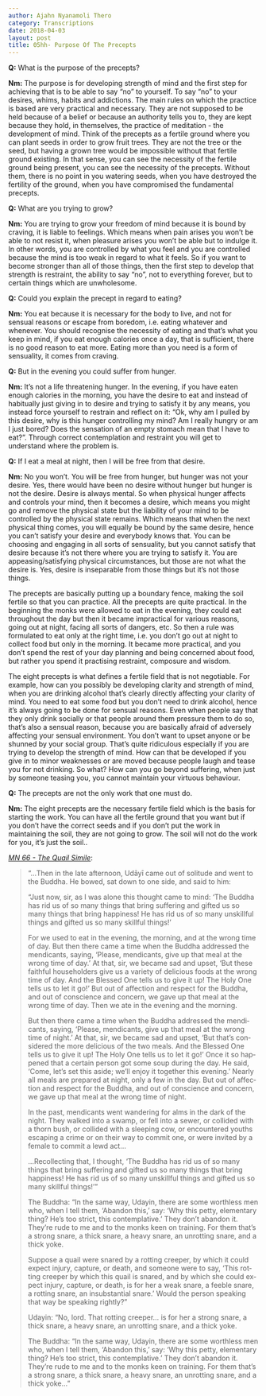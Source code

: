 ```yaml
---
author: Ajahn Nyanamoli Thero
category: Transcriptions
date: 2018-04-03
layout: post
title: 05hh- Purpose Of The Precepts
---
```


**Q:** What is the purpose of the precepts?

**Nm:** The purpose is for developing strength of mind and the first
step for achieving that is to be able to say “no” to yourself. To say
“no” to your desires, whims, habits and addictions. The main rules on
which the practice is based are very practical and necessary. They are
not supposed to be held because of a belief or because an authority
tells you to, they are kept because they hold, in themselves, the
practice of meditation - the development of mind. Think of the precepts
as a fertile ground where you can plant seeds in order to grow fruit
trees. They are not the tree or the seed, but having a grown tree would
be impossible without that fertile ground existing. In that sense, you
can see the necessity of the fertile ground being present, you can see
the necessity of the precepts. Without them, there is no point in you
watering seeds, when you have destroyed the fertility of the ground,
when you have compromised the fundamental precepts.

**Q:** What are you trying to grow?

**Nm:** You are trying to grow your freedom of mind because it is bound
by craving, it is liable to feelings. Which means when pain arises you
won’t be able to not resist it, when pleasure arises you won’t be able
but to indulge it. In other words, you are controlled by what you feel
and you are controlled because the mind is too weak in regard to what it
feels. So if you want to become stronger than all of those things, then
the first step to develop that strength is restraint, the ability to say
“no”, not to everything forever, but to certain things which are
unwholesome.

**Q:** Could you explain the precept in regard to eating?

**Nm:** You eat because it is necessary for the body to live, and not
for sensual reasons or escape from boredom, i.e. eating whatever and
whenever. You should recognise the necessity of eating and that’s what
you keep in mind, if you eat enough calories once a day, that is
sufficient, there is no good reason to eat more. Eating more than you
need is a form of sensuality, it comes from craving.

**Q:** But in the evening you could suffer from hunger.

**Nm:** It’s not a life threatening hunger. In the evening, if you have
eaten enough calories in the morning, you have the desire to eat and
instead of habitually just giving in to desire and trying to satisfy it
by any means, you instead force yourself to restrain and reflect on it:
“Ok, why am I pulled by this desire, why is this hunger controlling my
mind? Am I really hungry or am I just bored? Does the sensation of an
empty stomach mean that I have to eat?”. Through correct contemplation
and restraint you will get to understand where the problem is.

**Q:** If I eat a meal at night, then I will be free from that desire.

**Nm:** No you won’t. You will be free from hunger, but hunger was not
your desire. Yes, there would have been no desire without hunger but
hunger is not the desire. Desire is always mental. So when physical
hunger affects and controls your mind, then it becomes a desire, which
means you might go and remove the physical state but the liability of
your mind to be controlled by the physical state remains. Which means
that when the next physical thing comes, you will equally be bound by
the same desire, hence you can’t satisfy your desire and everybody knows
that. You can be choosing and engaging in all sorts of sensuality, but
you cannot satisfy that desire because it’s not there where you are
trying to satisfy it. You are appeasing/satisfying physical
circumstances, but those are not what the desire is. Yes, desire is
inseparable from those things but it’s not those things.

The precepts are basically putting up a boundary fence, making the soil
fertile so that you can practice. All the precepts are quite practical.
In the beginning the monks were allowed to eat in the evening, they
could eat throughout the day but then it became impractical for various
reasons, going out at night, facing all sorts of dangers, etc. So then a
rule was formulated to eat only at the right time, i.e. you don’t go out
at night to collect food but only in the morning. It became more
practical, and you don’t spend the rest of your day planning and being
concerned about food, but rather you spend it practising restraint,
composure and wisdom.

The eight precepts is what defines a fertile field that is not
negotiable. For example, how can you possibly be developing clarity and
strength of mind, when you are drinking alcohol that’s clearly directly
affecting your clarity of mind. You need to eat some food but you don’t
need to drink alcohol, hence it’s always going to be done for sensual
reasons. Even when people say that they only drink socially or that
people around them pressure them to do so, that’s also a sensual reason,
because you are basically afraid of adversely affecting your sensual
environment. You don’t want to upset anyone or be shunned by your social
group. That’s quite ridiculous especially if you are trying to develop
the strength of mind. How can that be developed if you give in to minor
weaknesses or are moved because people laugh and tease you for not
drinking. So what? How can you go beyond suffering, when just by someone
teasing you, you cannot maintain your virtuous behaviour.

**Q:** The precepts are not the only work that one must do.

**Nm:** The eight precepts are the necessary fertile field which is the
basis for starting the work. You can have all the fertile ground that
you want but if you don’t have the correct seeds and if you don’t put
the work in maintaining the soil, they are not going to grow. The soil
will not do the work for you, it’s just the soil..

<cite>[MN 66 - The Quail
Simile](hhttps://www.accesstoinsight.org/tipitaka/mn/mn.066.than.html)</cite>:

<div lang="en">

> “…Then in the late afternoon, Udāyī came out of solitude and went to
> the Buddha. He bowed, sat down to one side, and said to him:
>
> “Just now, sir, as I was alone this thought came to mind: ‘The Buddha
> has rid us of so many things that bring suffering and gifted us so
> many things that bring happiness! He has rid us of so many unskillful
> things and gifted us so many skillful things!’
>
> For we used to eat in the evening, the morning, and at the wrong time
> of day. But then there came a time when the Buddha addressed the
> mendicants, saying, ‘Please, mendicants, give up that meal at the
> wrong time of day.’ At that, sir, we became sad and upset, ‘But these
> faithful householders give us a variety of delicious foods at the
> wrong time of day. And the Blessed One tells us to give it up! The
> Holy One tells us to let it go!’ But out of affection and respect for
> the Buddha, and out of conscience and concern, we gave up that meal at
> the wrong time of day. Then we ate in the evening and the morning.
>
> But then there came a time when the Buddha addressed the mendicants,
> saying, ‘Please, mendicants, give up that meal at the wrong time of
> night.’ At that, sir, we became sad and upset, ‘But that’s considered
> the more delicious of the two meals. And the Blessed One tells us to
> give it up! The Holy One tells us to let it go!’ Once it so happened
> that a certain person got some soup during the day. He said, ‘Come,
> let’s set this aside; we’ll enjoy it together this evening.’ Nearly
> all meals are prepared at night, only a few in the day. But out of
> affection and respect for the Buddha, and out of conscience and
> concern, we gave up that meal at the wrong time of night.
>
> In the past, mendicants went wandering for alms in the dark of the
> night. They walked into a swamp, or fell into a sewer, or collided
> with a thorn bush, or collided with a sleeping cow, or encountered
> youths escaping a crime or on their way to commit one, or were invited
> by a female to commit a lewd act…
>
> …Recollecting that, I thought, ‘The Buddha has rid us of so many
> things that bring suffering and gifted us so many things that bring
> happiness! He has rid us of so many unskillful things and gifted us so
> many skillful things!’”
>
> The Buddha: “In the same way, Udayin, there are some worthless men
> who, when I tell them, ‘Abandon this,’ say: ‘Why this petty,
> elementary thing? He’s too strict, this contemplative.’ They don’t
> abandon it. They’re rude to me and to the monks keen on training. For
> them that’s a strong snare, a thick snare, a heavy snare, an unrotting
> snare, and a thick yoke.
>
> Suppose a quail were snared by a rotting creeper, by which it could
> expect injury, capture, or death, and someone were to say, ‘This
> rotting creeper by which this quail is snared, and by which she could
> expect injury, capture, or death, is for her a weak snare, a feeble
> snare, a rotting snare, an insubstantial snare.’ Would the person
> speaking that way be speaking rightly?”
>
> Udayin: “No, lord. That rotting creeper… is for her a strong snare, a
> thick snare, a heavy snare, an unrotting snare, and a thick yoke.
>
> The Buddha: “In the same way, Udayin, there are some worthless men
> who, when I tell them, ‘Abandon this,’ say: ‘Why this petty,
> elementary thing? He’s too strict, this contemplative.’ They don’t
> abandon it. They’re rude to me and to the monks keen on training. For
> them that’s a strong snare, a thick snare, a heavy snare, an unrotting
> snare, and a thick yoke…”

</div>
